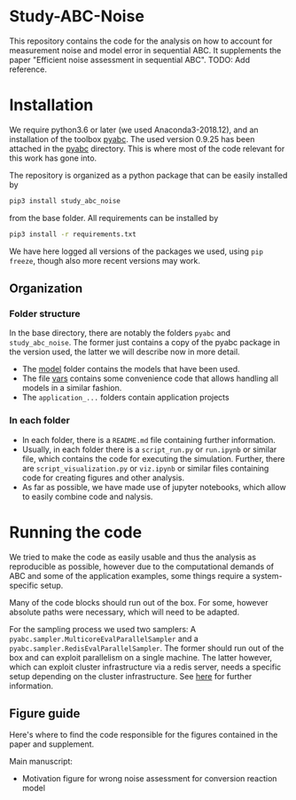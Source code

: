 # Study-ABC-Noise

This repository contains the code for the analysis on how to account for measurement noise and model error in sequential ABC. It supplements the paper "Efficient noise assessment in sequential ABC". TODO: Add reference.


# Installation


We require python3.6 or later (we used Anaconda3-2018.12), and an installation of the toolbox [pyabc](https://github.com/icb-dcm/pyabc). The used version 0.9.25 has been attached in the [pyabc](pyabc/) directory. This is where most of the code relevant for this work has gone into.

The repository is organized as a python package that can be easily installed by

```sh
pip3 install study_abc_noise
```

from the base folder. All requirements can be installed by

```sh
pip3 install -r requirements.txt
```

We have here logged all versions of the packages we used, using `pip freeze`, though also more recent versions may work.


## Organization



### Folder structure


In the base directory, there are notably the folders `pyabc` and `study_abc_noise`. The former just contains a copy of the pyabc package in the version used, the latter we will describe now in more detail.

* The [model](study_abc_noise/model) folder contains the models that have been used.
* The file [vars](study_abc_noise/vars.py) contains some convenience code that allows handling all models in a similar fashion.
* The `application_...` folders contain application projects
 

### In each folder


* In each folder, there is a `README.md` file containing further information.
* Usually, in each folder there is a `script_run.py` or `run.ipynb` or similar file, which contains the code for executing the simulation. Further, there are `script_visualization.py` or `viz.ipynb` or similar files containing code for creating figures and other analysis.
* As far as possible, we have made use of jupyter notebooks, which allow to easily combine code and nalysis.


# Running the code


We tried to make the code as easily usable and thus the analysis as reproducible as possible, however due to the computational demands of ABC and some of the application examples, some things require a system-specific setup.

Many of the code blocks should run out of the box. For some, however absolute paths were necessary, which will need to be adapted.

For the sampling process we used two samplers: A `pyabc.sampler.MulticoreEvalParallelSampler` and a `pyabc.sampler.RedisEvalParallelSampler`. The former should run out of the box and can exploit parallelism on a single machine. The latter however, which can exploit cluster infrastructure via a redis server, needs a specific setup depending on the cluster infrastructure. See [here](https://pyabc.rtfd.io/en/latest/sampler.html) for further information.


## Figure guide


Here's where to find the code responsible for the figures contained in the paper and supplement.

Main manuscript:

* Motivation figure for wrong noise assessment for conversion reaction model
